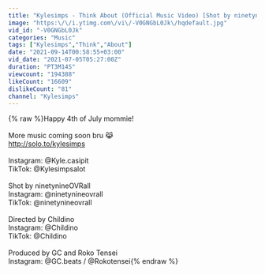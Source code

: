 ```yaml
---
title: "Kylesimps - Think About (Official Music Video) [Shot by ninetynineOVRall]"
image: "https:\/\/i.ytimg.com\/vi\/-V0GNGbL0Jk\/hqdefault.jpg"
vid_id: "-V0GNGbL0Jk"
categories: "Music"
tags: ["Kylesimps","Think","About"]
date: "2021-09-14T00:58:55+03:00"
vid_date: "2021-07-05T05:27:00Z"
duration: "PT3M14S"
viewcount: "194388"
likeCount: "16609"
dislikeCount: "81"
channel: "Kylesimps"
---
```

{% raw %}Happy 4th of July mommie!<br /><br />More music coming soon bru 😹<br /><a rel="nofollow" target="blank" href="http://solo.to/kylesimps">http://solo.to/kylesimps</a><br /><br />Instagram: @Kyle.casipit<br />TikTok: @Kylesimpsalot<br /><br />Shot by ninetynineOVRall<br />Instagram: @ninetynineovrall<br />TikTok: @ninetynineovrall<br /><br />Directed by Childino<br />Instagram: @Childino<br />TikTok: @Childino<br /><br />Produced by GC and Roko Tensei<br />Instagram: @GC.beats / @Rokotensei{% endraw %}
